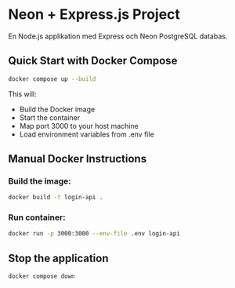 # Neon + Express.js Project

En Node.js applikation med Express och Neon PostgreSQL databas.

## Quick Start with Docker Compose

```bash
docker compose up --build
```

This will:

- Build the Docker image
- Start the container
- Map port 3000 to your host machine
- Load environment variables from .env file

## Manual Docker Instructions

### Build the image:

```bash
docker build -t login-api .
```

### Run container:

```bash
docker run -p 3000:3000 --env-file .env login-api
```

## Stop the application

```bash
docker compose down
```
